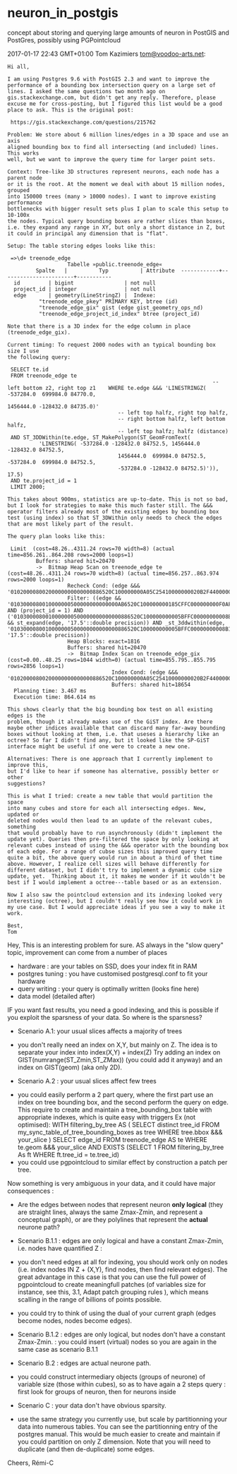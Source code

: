 # neuron_in_postgis
concept about storing and querying large amounts of neuron in PostGIS and PostGres, possibly using PGPointcloud


2017-01-17 22:43 GMT+01:00 Tom Kazimiers <tom@voodoo-arts.net>:

    Hi all,

    I am using Postgres 9.6 with PostGIS 2.3 and want to improve the performance of a bounding box intersection query on a large set of lines. I asked the same questions two month ago on gis.stackexchange.com, but didn't get any reply. Therefore, please excuse me for cross-posting, but I figured this list would be a good place to ask. This is the original post:

     https://gis.stackexchange.com/questions/215762

    Problem: We store about 6 million lines/edges in a 3D space and use an axis
    aligned bounding box to find all intersecting (and included) lines. This works
    well, but we want to improve the query time for larger point sets.

    Context: Tree-like 3D structures represent neurons, each node has a parent node
    or it is the root. At the moment we deal with about 15 million nodes, grouped
    into 150000 trees (many > 10000 nodes). I want to improve existing performance
    bottlenecks with bigger result sets plus I plan to scale this setup to 10-100x
    the nodes. Typical query bounding boxes are rather slices than boxes, i.e. they expand any range in XY, but only a short distance in Z, but it could in principal any dimension that is "flat".

    Setup: The table storing edges looks like this:

     =>\d+ treenode_edge
                       Tabelle »public.treenode_edge«
             Spalte   |          Typ          | Attribute  ------------+-----------------------+-----------
      id         | bigint                | not null
      project_id | integer               | not null
      edge       | geometry(LineStringZ) |  Indexe:
              "treenode_edge_pkey" PRIMARY KEY, btree (id)
              "treenode_edge_gix" gist (edge gist_geometry_ops_nd)
              "treenode_edge_project_id_index" btree (project_id)

    Note that there is a 3D index for the edge column in place (treenode_edge_gix).

    Current timing: To request 2000 nodes with an typical bounding box size I use
    the following query:

     SELECT te.id
     FROM treenode_edge te
                                                                     -- left bottom z2, right top z1    WHERE te.edge &&& 'LINESTRINGZ( -537284.0  699984.0 84770.0,
                                                                      1456444.0 -128432.0 84735.0)'
                                       -- left top halfz, right top halfz,
                                       -- right bottom halfz, left bottom halfz,
                                       -- left top halfz; halfz (distance)
     AND ST_3DDWithin(te.edge, ST_MakePolygon(ST_GeomFromText(
              'LINESTRING( -537284.0 -128432.0 84752.5, 1456444.0 -128432.0 84752.5,
                                       1456444.0  699984.0 84752.5, -537284.0  699984.0 84752.5,
                                       -537284.0 -128432.0 84752.5)')), 17.5)
     AND te.project_id = 1
     LIMIT 2000;

    This takes about 900ms, statistics are up-to-date. This is not so bad, but I look for strategies to make this much faster still. The &&& operator filters already most of the existing edges by bounding box test (using index) so that ST_3DWithin only needs to check the edges that are most likely part of the result.

    The query plan looks like this:

     Limit  (cost=48.26..4311.24 rows=70 width=8) (actual time=856.261..864.208 rows=2000 loops=1)
             Buffers: shared hit=20470
             ->  Bitmap Heap Scan on treenode_edge te  (cost=48.26..4311.24 rows=70 width=8) (actual time=856.257..863.974 rows=2000 loops=1)
                       Recheck Cond: (edge &&& '01020000800200000000000000886520C100000000A05C25410000000020B2F440000000003C39364100000000005BFFC000000000F0AFF440'::geometry)
                       Filter: ((edge && '0103000080010000000500000000000000AB6520C100000000185CFFC000000000F0AFF44000000000AB6520C100000000C35C254100000000F0AFF440000000804D39364100000000C35C25410000000020B2F440000000804D39364100000000185CFFC00000000020B2F44000000000AB6520C100000000185CFFC000000000F0AFF440'::geometry) AND (project_id = 1) AND ('0103000080010000000500000000000000886520C100000000005BFFC00000000008B1F440000000003C39364100000000005BFFC00000000008B1F440000000003C39364100000000A05C25410000000008B1F44000000000886520C100000000A05C25410000000008B1F44000000000886520C100000000005BFFC00000000008B1F440'::geometry && st_expand(edge, '17.5'::double precision)) AND _st_3ddwithin(edge, '0103000080010000000500000000000000886520C100000000005BFFC00000000008B1F440000000003C39364100000000005BFFC00000000008B1F440000000003C39364100000000A05C25410000000008B1F44000000000886520C100000000A05C25410000000008B1F44000000000886520C100000000005BFFC00000000008B1F440'::geometry, '17.5'::double precision))
                       Heap Blocks: exact=1816
                       Buffers: shared hit=20470
                       ->  Bitmap Index Scan on treenode_edge_gix  (cost=0.00..48.25 rows=1044 width=0) (actual time=855.795..855.795 rows=2856 loops=1)
                                     Index Cond: (edge &&& '01020000800200000000000000886520C100000000A05C25410000000020B2F440000000003C39364100000000005BFFC000000000F0AFF440'::geometry)
                                     Buffers: shared hit=18654
      Planning time: 3.467 ms
      Execution time: 864.614 ms

    This shows clearly that the big bounding box test on all existing edges is the
    problem, though it already makes use of the GiST index. Are there maybe other indices available that can discard many far-away bounding boxes without looking at them, i.e. that useses a hierarchy like an octree? So far I didn't find any, but it looked like the SP-GiST interface might be useful if one were to create a new one.

    Alternatives: There is one approach that I currently implement to improve this,
    but I'd like to hear if someone has alternative, possibly better or other
    suggestions?

    This is what I tried: create a new table that would partition the space
    into many cubes and store for each all intersecting edges. New, updated or
    deleted nodes would then lead to an update of the relevant cubes, something
    that would probably have to run asynchronously (didn't implement the update yet). Queries then pre-filtered the space by only looking at relevant cubes instead of using the &&& operator with the bounding box of each edge. For a range of cubse sizes this improved query time quite a bit, the above query would run in about a third of thet time above. However, I realize cell sizes will behave differently for different dataset, but I didn't try to implement a dynamic cube size update, yet.  Thinking about it, it makes me wonder if it wouldn't be best if I would implement a octree---table based or as an extension.

    Now I also saw the pointcloud extension and its indexing looked very
    interesting (octree), but I couldn't really see how it could work in my use case. But I would appreciate ideas if you see a way to make it work.

    Best,
    Tom
	
	
	
	

Hey,
This is an interesting problem for sure.
AS always in the "slow query" topic,
improvement can come from a number of places
 - hardware : are your tables on SSD, does your index fit in RAM
 - postgres tuning : you have customised postgresql.conf to fit your hardware
 - query writing : your query is optimally written (looks fine here)
 - data model (detailed after)

IF you want fast results, you need a good indexing, and this is possible if you exploit the sparsness of your data.
So where is the sparsness?


 * Scenario A.1: your usual slices affects a majority of trees
  - you don't really need an index on X,Y, but mainly on Z.
    The idea is to separate your index into index(X,Y) + index(Z)
     Try adding an index on GIST(numrange(ST_Zmin,ST_ZMax)) (you could add it anyway)
     and an index on GIST(geom) (aka only 2D).
 * Scenario A.2 : your usual slices affect few trees
  - you could easily perform a 2 part query, where the first part use an index on tree bounding box, and the second perform the query on edge. This require to create and maintain a tree_bounding_box table with appropriate indexes, which is quite easy with triggers Ex (not optimised):
   WITH filtering_by_tree AS (
     SELECT distinct tree_id
     FROM my_sync_table_of_tree_bounding_boxes as tree
     WHERE tree.bbox &&& your_slice
   ) SELECT edge_id
     FROM treenode_edge  AS te
     WHERE te.geom &&& your_slice
      AND EXISTS (SELECT 1 FROM filtering_by_tree As ft WHERE ft.tree_id = te.tree_id)
  - you could use pgpointcloud to similar effect by construction a patch per tree.

Now something is very ambiguous in your data, and it could have major consequences :
 * Are the edges between nodes that represent neuron __only logical__ (they are straight lines, always the same Zmax-Zmin, and represent a conceptual graph), or are they polylines that represent the __actual__ neurone path?

 * Scenario B.1.1 : edges are only logical and have a constant Zmax-Zmin, i.e. nodes have quantified Z :
  - you don't need edges at all for indexing, you should work only on nodes (i.e. index nodes IN Z + (X,Y), find nodes, then find relevant edges). The great advantage in this case is that you can use the full power of pgpointcloud to create meaningfull patches (of variables size for instance, see this, 3.1, Adapt patch grouping rules ), which means scalling in the range of billions of points possible.

  - you could try to think of using the dual of your current graph (edges become nodes, nodes become edges).

 * Scenario B.1.2 : edges are only logical, but nodes don't have a constant Zmax-Zmin. : you could insert (virtual) nodes so you are again in the same case as scenario B.1.1
 
 * Scenario B.2 : edges are actual neurone path.
  - you could construct intermediary objects (groups of neurone) of variable size (those within cubes), so as to have again a 2 steps query : first look for groups of neuron, then for neurons inside

 * Scenario C : your data don't have obvious sparsity.
  - use the same strategy you currently use, but scale by partitionning your data into numerous tables.
   You can see the partitionning entry of the postgres manual.
   This would be much easier to create and maintain if you could partition on only Z dimension.
   Note that you will need to duplicate (and then de-duplicate) some edges.


Cheers,
Rémi-C


 




